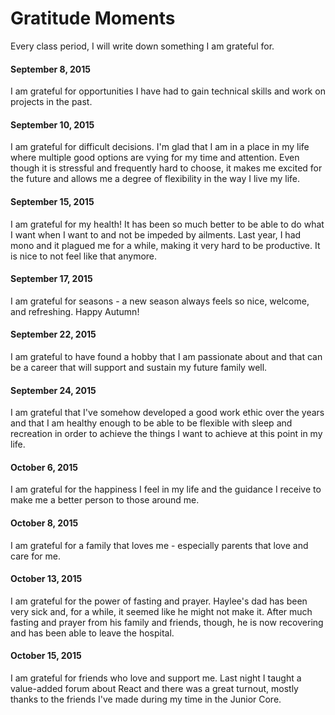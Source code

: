 # Gratitude Moments
Every class period, I will write down something I am grateful for.

#### September 8, 2015
I am grateful for opportunities I have had to gain technical skills and work on projects in the past.

#### September 10, 2015
I am grateful for difficult decisions. I'm glad that I am in a place in my life where multiple good options are vying for my time and attention. Even though it is stressful and frequently hard to choose, it makes me excited for the future and allows me a degree of flexibility in the way I live my life.

#### September 15, 2015
I am grateful for my health! It has been so much better to be able to do what I want when I want to and not be impeded by ailments. Last year, I had mono and it plagued me for a while, making it very hard to be productive. It is nice to not feel like that anymore.

#### September 17, 2015
I am grateful for seasons - a new season always feels so nice, welcome, and refreshing. Happy Autumn!

#### September 22, 2015
I am grateful to have found a hobby that I am passionate about and that can be a career that will support and sustain my future family well.

#### September 24, 2015
I am grateful that I've somehow developed a good work ethic over the years and that I am healthy enough to be able to be flexible with sleep and recreation in order to achieve the things I want to achieve at this point in my life.

#### October 6, 2015
I am grateful for the happiness I feel in my life and the guidance I receive to make me a better person to those around me.

#### October 8, 2015
I am grateful for a family that loves me - especially parents that love and care for me.

#### October 13, 2015
I am grateful for the power of fasting and prayer. Haylee's dad has been very sick and, for a while, it seemed like he might not make it. After much fasting and prayer from his family and friends, though, he is now recovering and has been able to leave the hospital.

#### October 15, 2015
I am grateful for friends who love and support me. Last night I taught a value-added forum about React and there was a great turnout, mostly thanks to the friends I've made during my time in the Junior Core.
